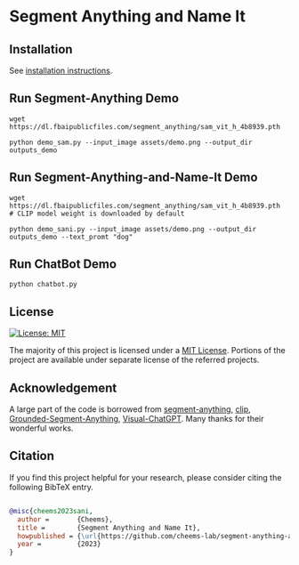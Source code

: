 # Segment Anything and Name It

## Installation

See [installation instructions](INSTALL.md).

## Run Segment-Anything Demo
```
wget https://dl.fbaipublicfiles.com/segment_anything/sam_vit_h_4b8939.pth

python demo_sam.py --input_image assets/demo.png --output_dir outputs_demo 
```

## Run Segment-Anything-and-Name-It Demo
```
wget https://dl.fbaipublicfiles.com/segment_anything/sam_vit_h_4b8939.pth
# CLIP model weight is downloaded by default

python demo_sani.py --input_image assets/demo.png --output_dir outputs_demo --text_promt "dog"
```

## Run ChatBot Demo
```
python chatbot.py
```


## License

[![License: MIT](https://img.shields.io/badge/License-MIT-yellow.svg)](https://opensource.org/licenses/MIT)

The majority of this project is licensed under a [MIT License](LICENSE). Portions of the project are available under separate license of the referred projects.


## Acknowledgement

A large part of the code is borrowed from [segment-anything](https://github.com/facebookresearch/segment-anything), [clip](https://github.com/openai/CLIP), [Grounded-Segment-Anything](https://github.com/IDEA-Research/Grounded-Segment-Anything), [Visual-ChatGPT](https://github.com/microsoft/visual-chatgpt). Many thanks for their wonderful works.

## Citation

If you find this project helpful for your research, please consider citing the following BibTeX entry.

```BibTeX

@misc{cheems2023sani,
  author =       {Cheems},
  title =        {Segment Anything and Name It},
  howpublished = {\url{https://github.com/cheems-lab/segment-anything-and-name-it}},
  year =         {2023}
}
```
